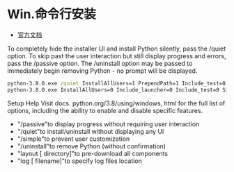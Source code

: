 # Win.命令行安装

* [官方文档](https://docs.python.org/3.8/using/windows.html)



To completely hide the installer UI and install Python silently, pass the /quiet option. 
To skip past the user interaction but still display progress and errors, pass the /passive option. 
The /uninstall option may be passed to immediately begin removing Python - no prompt will be displayed.

```bat
python-3.8.0.exe /quiet InstallAllUsers=1 PrependPath=1 Include_test=0
python-3.8.0.exe InstallAllUsers=0 Include_launcher=0 Include_test=0 SimpleInstall=1 SimpleInstallDescription="Just for me, no test suite."
```


Setup Help Visit docs. python.org/3.8/using/windows, html for the full list of options, including the ability to enable and disable specific features.
* "/passive"to display progress without requiring user interaction
* "/quiet"to install/uninstall without displaying any Ul
* "/simple"to prevent user customization
* "/uninstall"to remove Python (without confirmation)
* "layout [ directory]"to pre-download all components
* "log [ filename]"to specify log files location



